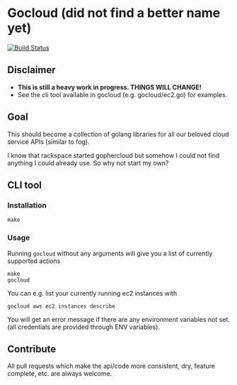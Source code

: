 # Gocloud (did not find a better name yet)

[![Build Status](https://travis-ci.org/dynport/gocloud.png)](https://travis-ci.org/dynport/gocloud)

## Disclaimer

* __This is still a heavy work in progress. THINGS WILL CHANGE!__
* See the cli tool available in gocloud (e.g. gocloud/ec2.go) for examples.

## Goal

This should become a collection of golang libraries for all our beloved cloud service APIs (similar to fog).

I know that rackspace started gophercloud but somehow I could not find anything I could already use. So why not start my own?

## CLI tool

### Installation

    make


### Usage

Running `gocloud` without any arguments will give you  a list of currently supported actions

    make
    gocloud 

You can e.g. list your currently running ec2 instances with

    gocloud aws ec2 instances describe

You will get an error message if there are any environment variables not set. (all credentials are provided through ENV
variables).

## Contribute

All pull requests which make the api/code more consistent, dry, feature complete, etc. are always welcome.
